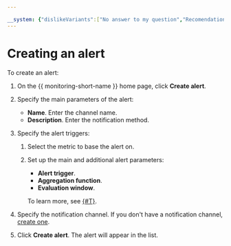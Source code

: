 ```yaml
---

__system: {"dislikeVariants":["No answer to my question","Recomendations didn't help","The content doesn't match title","Other"]}
---
```

# Creating an alert

To create an alert:

1. On the {{ monitoring-short-name }} home page, click **Create alert**.

1. Specify the main parameters of the alert:
    - **Name**. Enter the channel name.
    - **Description**. Enter the notification method.

1. Specify the alert triggers:

    1. Select the metric to base the alert on.

    1. Set up the main and additional alert parameters:
        - **Alert trigger**.
        - **Aggregation function**.
        - **Evaluation window**.

        To learn more, see [{#T}](../../concepts/alerting.md#alert-parameters).

1. Specify the notification channel. If you don't have a notification channel, [create one](create-channel.md).

1. Click **Create alert**. The alert will appear in the list.

